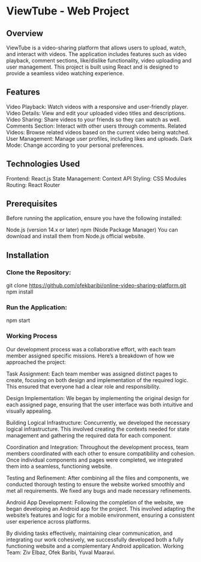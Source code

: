 # ViewTube - Web Project
## Overview
ViewTube is a video-sharing platform that allows users to upload, watch, and interact with videos. The application includes features such as video playback, comment sections, like/dislike functionality, video uploading and user management. This project is built using React and is designed to provide a seamless video watching experience.

## Features
Video Playback: Watch videos with a responsive and user-friendly player.
Video Details: View and edit your uploaded video titles and descriptions.
Video Sharing: Share videos to your friends so they can watch as well.
Comments Section: Interact with other users through comments.
Related Videos: Browse related videos based on the current video being watched.
User Management: Manage user profiles, including likes and uploads.
Dark Mode: Change according to your personal  preferences.

## Technologies Used
Frontend: React.js
State Management: Context API
Styling: CSS Modules
Routing: React Router

## Prerequisites
Before running the application, ensure you have the following installed:

Node.js (version 14.x or later)
npm (Node Package Manager)
You can download and install them from Node.js official website.

## Installation
### Clone the Repository:
git clone https://github.com/ofekbaribi/online-video-sharing-platform.git
npm install

### Run the Application:
npm start

### Working Process
Our development process was a collaborative effort, with each team member assigned specific missions. Here’s a breakdown of how we approached the project:

Task Assignment: Each team member was assigned distinct pages to create, focusing on both design and implementation of the required logic. This ensured that everyone had a clear role and responsibility.

Design Implementation: We began by implementing the original design for each assigned page, ensuring that the user interface was both intuitive and visually appealing.

Building Logical Infrastructure: Concurrently, we developed the necessary logical infrastructure. This involved creating the contexts needed for state management and gathering the required data for each component.

Coordination and Integration: Throughout the development process, team members coordinated with each other to ensure compatibility and cohesion. Once individual components and pages were completed, we integrated them into a seamless, functioning website.

Testing and Refinement: After combining all the files and components, we conducted thorough testing to ensure the website worked smoothly and met all requirements. We fixed any bugs and made necessary refinements.

Android App Development: Following the completion of the website, we began developing an Android app for the project. This involved adapting the website’s features and logic for a mobile environment, ensuring a consistent user experience across platforms.

By dividing tasks effectively, maintaining clear communication, and integrating our work cohesively, we successfully developed both a fully functioning website and a complementary Android application.
Working Team:
Ziv Elbaz, Ofek Baribi, Yuval Maaravi.
